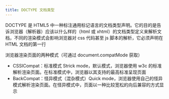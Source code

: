 ```yaml
---
title: DOCTYPE 文档类型
---
```


DOCTYPE 是 HTML5 中一种标注通用标记语言的文档类型声明。它的目的是告诉浏览器（解析器）应该以什么样的（html 或 xhtml）的文档类型定义来解析文档，不同的渲染模式会影响浏览器对 css 代码甚至 js 脚本的解析，它必须声明在 HTML 文档的第一行

浏览器渲染页面的两种模式（可通过 document.compatMode 获取）

- CSSICompat：标准模式 Strick mode，默认模式，浏览器使用 w3c 的标准解析渲染页面。在标准模式中，浏览器以其支持的最高标准呈现页面
- BackCompat：怪异模式（混杂模式）Quick mode，浏览器使用自己的怪异模式解析渲染页面。在怪异模式中，页面以一种比较宽松的向后兼容的方式显示
